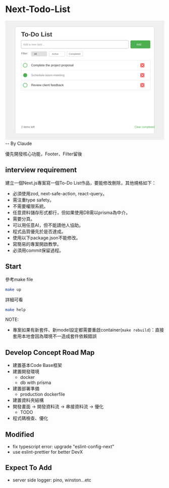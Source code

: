 # Next-Todo-List
![設計圖](./todo-list-ui.svg)
-- By Claude

優先開發核心功能，Footer、Filter留後


## interview requirement

建立一個Next.js專案寫一個To-Do List作品，要能修改刪除，其他規格如下：

- 必須使用zod, next-safe-action, react-query。
- 需注重type safety。
- 不需要權限系統。
- 任意資料儲存形式都行，但如果使用DB需以prisma為中介。
- 需要分頁。
- 可以用任意AI，但不能請他人協助。
- 程式品質優先於是否達成。
- 使用以下package.json不能修改。
- 寫簡易的專案開啟教學。
- 必須用commit保留過程。

## Start
參考make file
```bash
make up
```

詳細可看
```bash
make help
```

NOTE:
- 專案如果有新套件、新model設定都需要重啟container(`make rebuild`)：直接套用本地會因為環境不一造成套件依賴錯誤

## Develop Concept Road Map
- 建置基本Code Base框架
- 建置開發環境
  - docker
  - db with prisma
- 建置部署準備
  - production dockerfile
- 建置資料夾結構
- 開發畫面 -> 開發資料流 -> 串接資料流 -> 優化
  - TODO
- 程式碼檢查、優化

## Modified
- fix typescript error: upgrade "eslint-config-next"
- use eslint-prettier for better DevX


## Expect To Add
- server side logger: pino, winston...etc